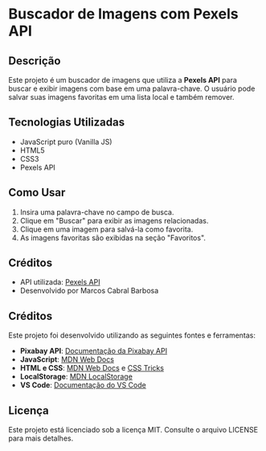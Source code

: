 # Buscador de Imagens com Pexels API

## Descrição
Este projeto é um buscador de imagens que utiliza a **Pexels API** para buscar e exibir imagens com base em uma palavra-chave. O usuário pode salvar suas imagens favoritas em uma lista local e também remover.

## Tecnologias Utilizadas
- JavaScript puro (Vanilla JS)
- HTML5
- CSS3
- Pexels API

## Como Usar
1. Insira uma palavra-chave no campo de busca.
2. Clique em "Buscar" para exibir as imagens relacionadas.
3. Clique em uma imagem para salvá-la como favorita.
4. As imagens favoritas são exibidas na seção "Favoritos".

## Créditos
- API utilizada: [Pexels API](https://www.pexels.com/api/)
- Desenvolvido por Marcos Cabral Barbosa

## Créditos
Este projeto foi desenvolvido utilizando as seguintes fontes e ferramentas:

- **Pixabay API**: [Documentação da Pixabay API](https://pixabay.com/api/docs/)
- **JavaScript**: [MDN Web Docs](https://developer.mozilla.org/pt-BR/docs/Web/JavaScript)
- **HTML e CSS**: [MDN Web Docs](https://developer.mozilla.org/pt-BR/docs/Web/HTML) e [CSS Tricks](https://css-tricks.com/)
- **LocalStorage**: [MDN LocalStorage](https://developer.mozilla.org/pt-BR/docs/Web/API/Window/localStorage)
- **VS Code**: [Documentação do VS Code](https://code.visualstudio.com/docs)

## Licença
Este projeto está licenciado sob a licença MIT. Consulte o arquivo LICENSE para mais detalhes.
